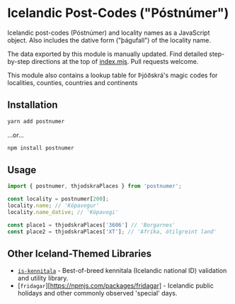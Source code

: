 # Icelandic Post-Codes ("Póstnúmer")

Icelandic post-codes (Póstnúmer) and locality names as a JavaScript object.
Also includes the dative form ("þágufall") of the locality name.

The data exported by this module is manually updated. Find detailed step-by-step
directions at the top of [index.mjs](./index.mjs). Pull requests welcome.

This module also contains a lookup table for Þjóðskrá's magic codes for
localities, counties, countries and continents 

## Installation

```sh
yarn add postnumer
```

…or…

```sh
npm install postnumer
```

## Usage

```js
import { postnumer, thjodskraPlaces } from 'postnumer';

const locality = postnumer[200];
locality.name; // 'Kópavogur'
locality.name_dative; // 'Kópavogi'

const place1 = thjodskraPlaces['3606'] // 'Borgarnes'
const place2 = thjodskraPlaces['XT']; // 'Afríka, ótilgreint land'
```

## Other Iceland-Themed Libraries

- [`is-kennitala`](https://npmjs.com/packages/is-kennitala) - Best-of-breed kennitala (Icelandic national ID) validation and utility library.
- [`fridagar`][https://npmjs.com/packages/fridagar] - Icelandic public holidays and other commonly observed 'special' days.
